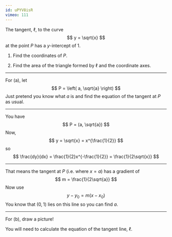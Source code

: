 ```yaml
---
id: uPYV8isR
vimeo: 111
---
```


The tangent, $\ell,$ to the curve
$$
y = \sqrt{x}
$$
at the point $P$ has a $y$-intercept of $1.$

 1. Find the coordinates of $P.$

 1. Find the area of the triangle formed by $\ell$ and the coordinate axes.

---

For (a), let
$$
P = \left( a, \sqrt{a} \right)
$$
Just pretend you know what $a$ is and find the equation of the tangent at $P$ as usual.

---

You have
$$
P = (a, \sqrt{a})
$$
Now,
$$
y = \sqrt{x} = x^{\frac{1}{2}}
$$
so
$$
\frac{dy}{dx} = \frac{1}{2}x^{-\frac{1}{2}} = \frac{1}{2\sqrt{x}}
$$

---

That means the tangent at $P$ (i.e. where $x = a$) has a gradient of
$$
m = \frac{1}{2\sqrt{a}}
$$
Now use
$$
y - y_0 = m(x - x_0)
$$
You know that $(0,1)$ lies on this line so you can find $a.$

---

For (b), draw a picture!

You will need to calculate the equation of the tangent line, $\ell.$
